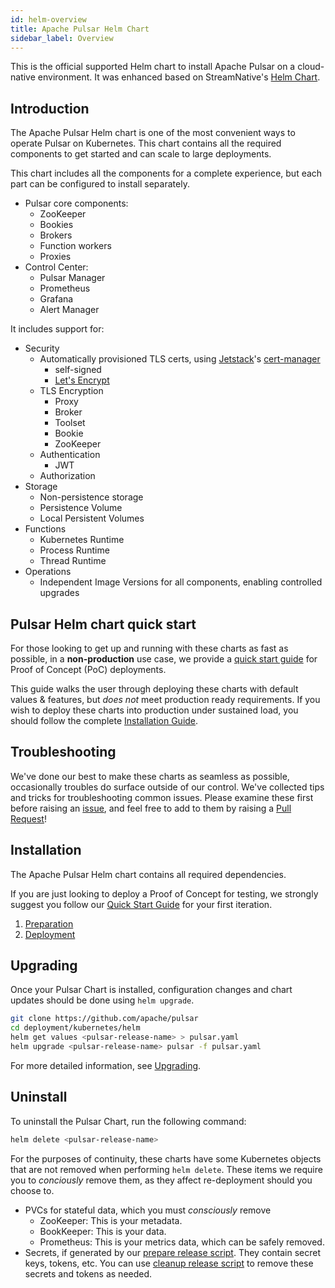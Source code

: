 ```yaml
---
id: helm-overview
title: Apache Pulsar Helm Chart
sidebar_label: Overview
---
```


This is the official supported Helm chart to install Apache Pulsar on a cloud-native environment. It was enhanced based on StreamNative's [Helm Chart](https://github.com/streamnative/charts).

## Introduction

The Apache Pulsar Helm chart is one of the most convenient ways 
to operate Pulsar on Kubernetes. This chart contains all the required components to get started and can scale to large deployments.

This chart includes all the components for a complete experience, but each part can be configured to install separately.

- Pulsar core components:
    - ZooKeeper
    - Bookies
    - Brokers
    - Function workers
    - Proxies
- Control Center:
    - Pulsar Manager
    - Prometheus
    - Grafana
    - Alert Manager

It includes support for:

- Security
    - Automatically provisioned TLS certs, using [Jetstack](https://www.jetstack.io/)'s [cert-manager](https://cert-manager.io/docs/)
        - self-signed
        - [Let's Encrypt](https://letsencrypt.org/)
    - TLS Encryption
        - Proxy
        - Broker
        - Toolset
        - Bookie
        - ZooKeeper
    - Authentication
        - JWT
    - Authorization
- Storage
    - Non-persistence storage
    - Persistence Volume
    - Local Persistent Volumes
- Functions
    - Kubernetes Runtime
    - Process Runtime
    - Thread Runtime
- Operations
    - Independent Image Versions for all components, enabling controlled upgrades

## Pulsar Helm chart quick start

For those looking to get up and running with these charts as fast
as possible, in a **non-production** use case, we provide
a [quick start guide](getting-started-helm.md) for Proof of Concept (PoC) deployments.

This guide walks the user through deploying these charts with default
values & features, but *does not* meet production ready requirements.
If you wish to deploy these charts into production under sustained load,
you should follow the complete [Installation Guide](helm-install.md).

## Troubleshooting

We've done our best to make these charts as seamless as possible,
occasionally troubles do surface outside of our control. We've collected
tips and tricks for troubleshooting common issues. Please examine these first before raising an [issue](https://github.com/apache/pulsar/issues/new/choose), and feel free to add to them by raising a [Pull Request](https://github.com/apache/pulsar/compare)!

## Installation

The Apache Pulsar Helm chart contains all required dependencies.

If you are just looking to deploy a Proof of Concept for testing,
we strongly suggest you follow our [Quick Start Guide](getting-started-helm.md) for your first iteration.

1. [Preparation](helm-prepare.md)
2. [Deployment](helm-deploy.md)

## Upgrading

Once your Pulsar Chart is installed, configuration changes and chart
updates should be done using `helm upgrade`.

```bash
git clone https://github.com/apache/pulsar
cd deployment/kubernetes/helm
helm get values <pulsar-release-name> > pulsar.yaml
helm upgrade <pulsar-release-name> pulsar -f pulsar.yaml
```

For more detailed information, see [Upgrading](helm-upgrade.md).

## Uninstall

To uninstall the Pulsar Chart, run the following command:

```bash
helm delete <pulsar-release-name>
```

For the purposes of continuity, these charts have some Kubernetes objects that are not removed when performing `helm delete`.
These items we require you to *conciously* remove them, as they affect re-deployment should you choose to.

* PVCs for stateful data, which you must *consciously* remove
    - ZooKeeper: This is your metadata.
    - BookKeeper: This is your data.
    - Prometheus: This is your metrics data, which can be safely removed.
* Secrets, if generated by our [prepare release script](https://github.com/apache/pulsar/blob/master/deployment/kubernetes/helm/scripts/pulsar/prepare_helm_release.sh). They contain secret keys, tokens, etc. You can use [cleanup release script](https://github.com/apache/pulsar/blob/master/deployment/kubernetes/helm/scripts/pulsar/cleanup_helm_release.sh) to remove these secrets and tokens as needed.